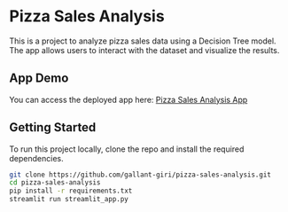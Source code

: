 # Pizza Sales Analysis

This is a project to analyze pizza sales data using a Decision Tree model. The app allows users to interact with the dataset and visualize the results.

## App Demo

You can access the deployed app here: [Pizza Sales Analysis App](https://pizza-sales-analysis-bpdcfnwcsmgqg8vbnfhuq7.streamlit.app/)

## Getting Started

To run this project locally, clone the repo and install the required dependencies.

```bash
git clone https://github.com/gallant-giri/pizza-sales-analysis.git
cd pizza-sales-analysis
pip install -r requirements.txt
streamlit run streamlit_app.py
